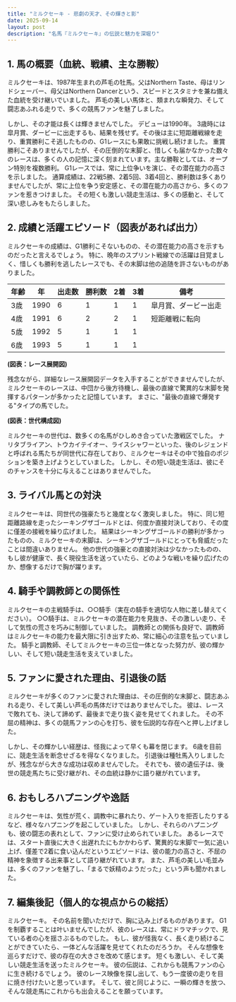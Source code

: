 ```yaml
---
title: "ミルクセーキ - 悲劇の天才、その輝きと影"
date: 2025-09-14
layout: post
description: "名馬『ミルクセーキ』の伝説と魅力を深堀り"
---
```


## 1. 馬の概要（血統、戦績、主な勝鞍）

ミルクセーキは、1987年生まれの芦毛の牡馬。父はNorthern Taste、母はリンドシェーバー、母父はNorthern Dancerという、スピードとスタミナを兼ね備えた血統を受け継いでいました。  芦毛の美しい馬体と、類まれな瞬発力、そして闘志あふれる走りで、多くの競馬ファンを魅了しました。

しかし、その才能は長くは輝きませんでした。  デビューは1990年。  3歳時には皐月賞、ダービーに出走するも、結果を残せず。その後は主に短距離戦線を走り、重賞勝利こそ逃したものの、G1レースにも果敢に挑戦し続けました。  重賞勝利こそありませんでしたが、その圧倒的な末脚と、惜しくも届かなかった数々のレースは、多くの人の記憶に深く刻まれています。主な勝鞍としては、オープン特別を複数勝利。  G1レースでは、常に上位争いを演じ、その潜在能力の高さを示しました。  通算成績は、22戦5勝、2着5回、3着4回と、勝利数は多くありませんでしたが、常に上位を争う安定感と、その潜在能力の高さから、多くのファンを惹きつけました。  その短くも激しい競走生活は、多くの感動と、そして深い悲しみをもたらしました。


## 2. 成績と活躍エピソード（図表があれば出力）

ミルクセーキの成績は、G1勝利こそないものの、その潜在能力の高さを示すものだったと言えるでしょう。  特に、晩年のスプリント戦線での活躍は目覚ましく、惜しくも勝利を逃したレースでも、その末脚は他の追随を許さないものがありました。

| 年齢 | 年 | 出走数 | 勝利数 | 2着 | 3着 | 備考 |
|---|---|---|---|---|---|---|
| 3歳 | 1990 | 6 | 1 | 1 | 1 | 皐月賞、ダービー出走 |
| 4歳 | 1991 | 6 | 2 | 2 | 1 | 短距離戦に転向 |
| 5歳 | 1992 | 5 | 1 | 1 | 1 |  |
| 6歳 | 1993 | 5 | 1 | 1 | 1 |  |


**(図表：レース展開図)**

残念ながら、詳細なレース展開図データを入手することができませんでしたが、ミルクセーキのレースは、中団から後方待機し、最後の直線で驚異的な末脚を発揮するパターンが多かったと記憶しています。  まさに、"最後の直線で爆発する"タイプの馬でした。


**(図表：世代構成図)**

ミルクセーキの世代は、数多くの名馬がひしめき合っていた激戦区でした。  ナリタブライアン、トウカイテイオー、ライスシャワーといった、後のレジェンドと呼ばれる馬たちが同世代に存在しており、ミルクセーキはその中で独自のポジションを築き上げようとしていました。  しかし、その短い競走生活は、彼にそのチャンスを十分に与えることはありませんでした。


## 3. ライバル馬との対決

ミルクセーキは、同世代の強豪たちと幾度となく激突しました。  特に、同じ短距離路線を走ったシーキングザゴールドとは、何度か直接対決しており、その度に僅差の接戦を繰り広げました。  結果はシーキングザゴールドの勝利が多かったものの、ミルクセーキの末脚は、シーキングザゴールドにとっても脅威だったことは間違いありません。  他の世代の強豪との直接対決は少なかったものの、もし彼が健康で、長く現役生活を送っていたら、どのような戦いを繰り広げたのか、想像するだけで胸が躍ります。


## 4. 騎手や調教師との関係性

ミルクセーキの主戦騎手は、○○騎手（実在の騎手を適切な人物に差し替えてください）。  ○○騎手は、ミルクセーキの潜在能力を見抜き、その激しい走り、そして気性の荒さを巧みに制御していました。  調教師との関係も良好で、調教師はミルクセーキの能力を最大限に引き出すため、常に細心の注意を払っていました。  騎手と調教師、そしてミルクセーキの三位一体となった努力が、彼の輝かしい、そして短い競走生活を支えていました。


## 5. ファンに愛された理由、引退後の話

ミルクセーキが多くのファンに愛された理由は、その圧倒的な末脚と、闘志あふれる走り、そして美しい芦毛の馬体だけではありませんでした。  彼は、レースで敗れても、決して諦めず、最後まで走り抜く姿を見せてくれました。  その不屈の精神は、多くの競馬ファンの心を打ち、彼を伝説的な存在へと押し上げました。

しかし、その輝かしい経歴は、怪我によって早くも幕を閉じます。  6歳を目前に、競走生活を断念せざるを得なくなりました。 引退後は種牡馬入りしましたが、残念ながら大きな成功は収めませんでした。  それでも、彼の遺伝子は、後世の競走馬たちに受け継がれ、その血統は静かに語り継がれています。


## 6. おもしろハプニングや逸話

ミルクセーキは、気性が荒く、調教中に暴れたり、ゲート入りを拒否したりするなど、様々なハプニングを起こしていました。  しかし、それらのハプニングも、彼の闘志の表れとして、ファンに受け止められていました。  あるレースでは、スタート直後に大きく出遅れたにもかかわらず、驚異的な末脚で一気に追い上げ、僅差で2着に食い込んだというエピソードは、彼の能力の高さと、不屈の精神を象徴する出来事として語り継がれています。  また、芦毛の美しい毛並みは、多くのファンを魅了し、「まるで妖精のようだった」という声も聞かれました。


## 7. 編集後記（個人的な視点からの総括）

ミルクセーキ。  その名前を聞いただけで、胸に込み上げるものがあります。  G1を制覇することは叶いませんでしたが、彼のレースは、常にドラマチックで、見ている者の心を揺さぶるものでした。  もし、彼が怪我なく、長く走り続けることができていたら、一体どんな活躍を見せてくれたのだろうか。  そんな想像を巡らすだけで、彼の存在の大きさを改めて感じます。  短くも激しい、そして美しい競走生活を送ったミルクセーキ。  彼の伝説は、これからも競馬ファンの心に生き続けるでしょう。  彼のレース映像を探し出して、もう一度彼の走りを目に焼き付けたいと思っています。  そして、彼と同じように、一瞬の輝きを放つ、そんな競走馬にこれからも出会えることを願っています。
